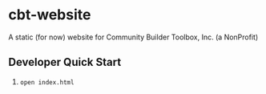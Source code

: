 # cbt-website
A static (for now) website for Community Builder Toolbox, Inc. (a NonProfit)

## Developer Quick Start

1. `open index.html`